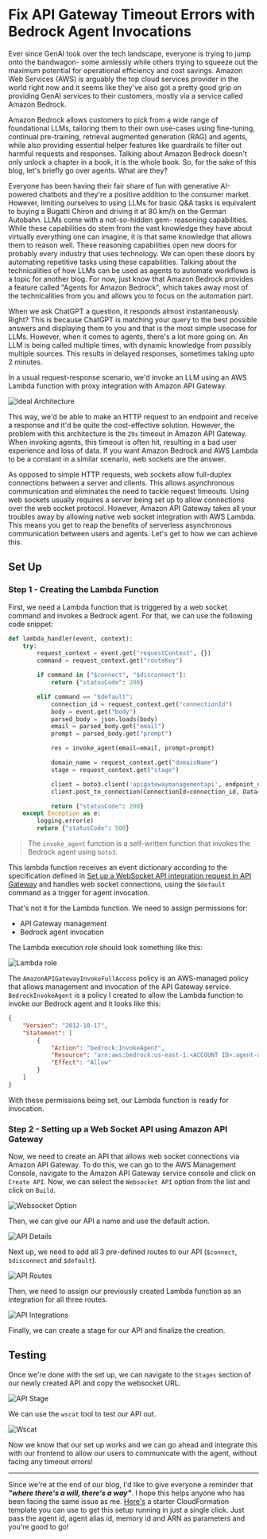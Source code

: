# Fix API Gateway Timeout Errors with Bedrock Agent Invocations

Ever since GenAI took over the tech landscape, everyone is trying to jump onto the bandwagon- some aimlessly while others trying to squeeze out the maximum potential for operational efficiency and cost savings. Amazon Web Services (AWS) is arguably the top cloud services provider in the world right now and it seems like they've also got a pretty good grip on providing GenAI services to their customers, mostly via a service called Amazon Bedrock.

Amazon Bedrock allows customers to pick from a wide range of foundational LLMs, tailoring them to their own use-cases using fine-tuning, continual pre-training, retrieval augmented generation (RAG) and agents, while also providing essential helper features like guardrails to filter out harmful requests and responses. Talking about Amazon Bedrock doesn't only unlock a chapter in a book, it is the whole book. So, for the sake of this blog, let's briefly go over agents. What are they?

Everyone has been having their fair share of fun with generative AI-powered chatbots and they're a positive addition to the consumer market. However, limiting ourselves to using LLMs for basic Q&A tasks is equivalent to buying a Bugatti Chiron and driving it at 80 km/h on the German Autobahn. LLMs come with a not-so-hidden gem- reasoning capabilities. While these capabilities do stem from the vast knowledge they have about virtually everything one can imagine, it is that same knowledge that allows them to reason well. These reasoning capabilities open new doors for probably every industry that uses technology. We can open these doors by automating repetitive tasks using these capabilities. Talking about the technicalities of how LLMs can be used as agents to automate workflows is a topic for another blog. For now, just know that Amazon Bedrock provides a feature called "Agents for Amazon Bedrock", which takes away most of the technicalities from you and allows you to focus on the automation part.

When we ask ChatGPT a question, it responds almost instantaneously. Right? This is because ChatGPT is matching your query to the best possible answers and displaying them to you and that is the most simple usecase for LLMs. However, when it comes to agents, there's a lot more going on. An LLM is being called multiple times, with dynamic knowledge from possibly multiple sources. This results in delayed responses, sometimes taking upto 2 minutes.

In a usual request-response scenario, we'd invoke an LLM using an AWS Lambda function with proxy integration with Amazon API Gateway.

![Ideal Architecture](./assets/ideal-architecture.png)

This way, we'd be able to make an HTTP request to an endpoint and receive a response and it'd be quite the cost-effective solution. However, the problem with this architecture is the `29s` timeout in Amazon API Gateway. When invoking agents, this timeout is often hit, resulting in a bad user experience and loss of data. If you want Amazon Bedrock and AWS Lambda to be a constant in a similar scenario, web sockets are the answer. 

As opposed to simple HTTP requests, web sockets allow full-duplex connections between a server and clients. This allows asynchronous communication and eliminates the need to tackle request timeouts. Using web sockets usually requires a server being set up to allow connections over the web socket protocol. However, Amazon API Gateway takes all your troubles away by allowing native web socket integration with AWS Lambda. This means you get to reap
the benefits of serverless asynchronous communication between users and agents. Let's get to how we can achieve this.

## Set Up
### Step 1 - Creating the Lambda Function
First, we need a Lambda function that is triggered by a web socket command and invokes a Bedrock agent. For that, we can use the following code snippet:

```python
def lambda_handler(event, context):
    try:
        request_context = event.get("requestContext", {})
        command = request_context.get("routeKey")

        if command in ["$connect", "$disconnect"]:
            return {"statusCode": 200}

        elif command == "$default":
            connection_id = request_context.get("connectionId")
            body = event.get("body")
            parsed_body = json.loads(body)
            email = parsed_body.get("email")
            prompt = parsed_body.get("prompt")

            res = invoke_agent(email=email, prompt=prompt)

            domain_name = request_context.get("domainName")
            stage = request_context.get("stage")

            client = boto3.client('apigatewaymanagementapi', endpoint_url=f"https://{domain_name}/{stage}")
            client.post_to_connection(ConnectionId=connection_id, Data=json.dumps(res))

            return {"statusCode": 200}
    except Exception as e:
        logging.error(e)
        return {"statusCode": 500}
```
> The `invoke_agent` function is a self-written function that invokes the Bedrock agent using `boto3`.

This lambda function receives an event dictionary according to the specification defined in [Set up a WebSocket API integration request in API Gateway](https://docs.aws.amazon.com/apigateway/latest/developerguide/apigateway-websocket-api-integration-requests.html) and handles web socket connections, using the `$default` command as a trigger for agent invocation.

That's not it for the Lambda function. We need to assign permissions for:
* API Gateway management
* Bedrock agent invocation

The Lambda execution role should look something like this:

![Lambda role](./assets/lambda-permissions.png)

The `AmazonAPIGatewayInvokeFullAccess` policy is an AWS-managed policy that allows management and invocation of the API Gateway service. `BedrockInvokeAgent` is a policy I created to allow the Lambda function to invoke our Bedrock agent and it looks like this:

```json
{
	"Version": "2012-10-17",
	"Statement": [
		{
			"Action": "bedrock:InvokeAgent",
			"Resource": "arn:aws:bedrock:us-east-1:<ACCOUNT ID>:agent-alias/<AGENT ID>/*",
			"Effect": "Allow"
		}
	]
}
```

With these permissions being set, our Lambda function is ready for invocation.

### Step 2 - Setting up a Web Socket API using Amazon API Gateway

Now, we need to create an API that allows web socket connections via Amazon API Gateway. To do this, we can go to the AWS Management Console, navigate to the Amazon API Gateway service console and click on `Create API`. Now, we can select the `Websocket API` option from the list and click on `Build`.

![Websocket Option](./assets/web-socket-option.png)

Then, we can give our API a name and use the default action.

![API Details](./assets/api-details.png)

Next up, we need to add all 3 pre-defined routes to our API (`$connect`, `$disconnect` and `$default`).

![API Routes](./assets/api-routes.png)

Then, we need to assign our previously created Lambda function as an integration for all three routes.

![API Integrations](./assets/api-integrations.png)

Finally, we can create a stage for our API and finalize the creation.

## Testing
Once we're done with the set up, we can navigate to the `Stages` section of our newly created API and copy the websocket URL.

![API Stage](./assets/api-stage.png)

We can use the `wscat` tool to test our API out.

![Wscat](./assets/wscat.png)

Now we know that our set up works and we can go ahead and integrate this with our frontend to allow our users to communicate with the agent, without facing any timeout errors!

<hr/>

Since we're at the end of our blog, I'd like to give everyone a reminder that ***"where there's a will, there's a way"***. I hope this helps anyone who has been facing the same issue as me. [Here's](./template.yaml) a starter CloudFormation template you can use to get this setup running in just a single click. Just pass the agent id, agent alias id, memory id and ARN as parameters and you're good to go!